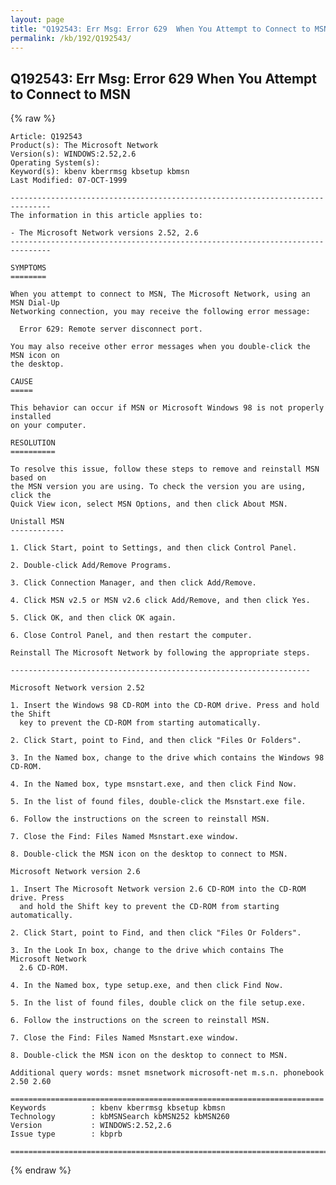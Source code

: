 ```yaml
---
layout: page
title: "Q192543: Err Msg: Error 629  When You Attempt to Connect to MSN"
permalink: /kb/192/Q192543/
---
```


## Q192543: Err Msg: Error 629  When You Attempt to Connect to MSN

{% raw %}

	Article: Q192543
	Product(s): The Microsoft Network
	Version(s): WINDOWS:2.52,2.6
	Operating System(s): 
	Keyword(s): kbenv kberrmsg kbsetup kbmsn
	Last Modified: 07-OCT-1999
	
	-------------------------------------------------------------------------------
	The information in this article applies to:
	
	- The Microsoft Network versions 2.52, 2.6 
	-------------------------------------------------------------------------------
	
	SYMPTOMS
	========
	
	When you attempt to connect to MSN, The Microsoft Network, using an MSN Dial-Up
	Networking connection, you may receive the following error message:
	
	  Error 629: Remote server disconnect port.
	
	You may also receive other error messages when you double-click the MSN icon on
	the desktop.
	
	CAUSE
	=====
	
	This behavior can occur if MSN or Microsoft Windows 98 is not properly installed
	on your computer.
	
	RESOLUTION
	==========
	
	To resolve this issue, follow these steps to remove and reinstall MSN based on
	the MSN version you are using. To check the version you are using, click the
	Quick View icon, select MSN Options, and then click About MSN.
	
	Unistall MSN
	------------
	
	1. Click Start, point to Settings, and then click Control Panel.
	
	2. Double-click Add/Remove Programs.
	
	3. Click Connection Manager, and then click Add/Remove.
	
	4. Click MSN v2.5 or MSN v2.6 click Add/Remove, and then click Yes.
	
	5. Click OK, and then click OK again.
	
	6. Close Control Panel, and then restart the computer.
	
	Reinstall The Microsoft Network by following the appropriate steps.
	
	-------------------------------------------------------------------
	
	Microsoft Network version 2.52
	
	1. Insert the Windows 98 CD-ROM into the CD-ROM drive. Press and hold the Shift
	  key to prevent the CD-ROM from starting automatically.
	
	2. Click Start, point to Find, and then click "Files Or Folders".
	
	3. In the Named box, change to the drive which contains the Windows 98 CD-ROM.
	
	4. In the Named box, type msnstart.exe, and then click Find Now.
	
	5. In the list of found files, double-click the Msnstart.exe file.
	
	6. Follow the instructions on the screen to reinstall MSN.
	
	7. Close the Find: Files Named Msnstart.exe window.
	
	8. Double-click the MSN icon on the desktop to connect to MSN.
	
	Microsoft Network version 2.6
	
	1. Insert The Microsoft Network version 2.6 CD-ROM into the CD-ROM drive. Press
	  and hold the Shift key to prevent the CD-ROM from starting automatically.
	
	2. Click Start, point to Find, and then click "Files Or Folders".
	
	3. In the Look In box, change to the drive which contains The Microsoft Network
	  2.6 CD-ROM.
	
	4. In the Named box, type setup.exe, and then click Find Now.
	
	5. In the list of found files, double click on the file setup.exe.
	
	6. Follow the instructions on the screen to reinstall MSN.
	
	7. Close the Find: Files Named Msnstart.exe window.
	
	8. Double-click the MSN icon on the desktop to connect to MSN.
	
	Additional query words: msnet msnetwork microsoft-net m.s.n. phonebook 2.50 2.60
	
	======================================================================
	Keywords          : kbenv kberrmsg kbsetup kbmsn 
	Technology        : kbMSNSearch kbMSN252 kbMSN260
	Version           : WINDOWS:2.52,2.6
	Issue type        : kbprb
	
	=============================================================================
	

{% endraw %}
